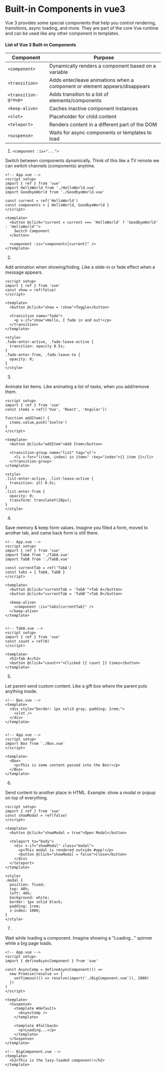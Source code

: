 # Built-in Components in vue3

Vue 3 provides some special components that help you control rendering, transitions, async loading, and more. They are part of the core Vue runtime and can be used like any other component in templates.

#### **List of Vue 3 Built-in Components**

| Component         | Purpose                                                                 |
|-------------------|-------------------------------------------------------------------------|
| `<component>`     | Dynamically renders a component based on a variable                     |
| `<transition>`    | Adds enter/leave animations when a component or element appears/disappears |
| `<transition-group>` | Adds transition to a list of elements/components                   |
| `<keep-alive>`    | Caches inactive component instances                                     |
| `<slot>`          | Placeholder for child content                                           |
| `<teleport>`      | Renders content in a different part of the DOM                         |
| `<suspense>`      | Waits for async components or templates to load                         |


1. `<component :is="...">`

Switch between components dynamically. Think of this like a TV remote we can switch channels (components) anytime.
```
<!-- App.vue -->
<script setup>
import { ref } from 'vue'
import HelloWorld from './HelloWorld.vue'
import GoodbyeWorld from './GoodbyeWorld.vue'

const current = ref('HelloWorld')
const components = { HelloWorld, GoodbyeWorld }
</script>

<template>
  <button @click="current = current === 'HelloWorld' ? 'GoodbyeWorld' : 'HelloWorld'">
    Switch Component
  </button>

  <component :is="components[current]" />
</template>
```

2. <transition>

Add animation when showing/hiding. Like a slide-in or fade effect when a message appears.
```
<script setup>
import { ref } from 'vue'
const show = ref(false)
</script>

<template>
  <button @click="show = !show">Toggle</button>
  
  <transition name="fade">
    <p v-if="show">Hello, I fade in and out!</p>
  </transition>
</template>

<style>
.fade-enter-active, .fade-leave-active {
  transition: opacity 0.5s;
}
.fade-enter-from, .fade-leave-to {
  opacity: 0;
}
</style>
```

3. <transition-group>

Animate list items. Like animating a list of tasks, when you add/remove them.
```
<script setup>
import { ref } from 'vue'
const items = ref(['Vue', 'React', 'Angular'])

function addItem() {
  items.value.push('Svelte')
}
</script>

<template>
  <button @click="addItem">Add Item</button>

  <transition-group name="list" tag="ul">
    <li v-for="(item, index) in items" :key="index">{{ item }}</li>
  </transition-group>
</template>

<style>
.list-enter-active, .list-leave-active {
  transition: all 0.5s;
}
.list-enter-from {
  opacity: 0;
  transform: translateY(20px);
}
</style>
```

4. <keep-alive>

Save memory & keep form values. Imagine you filled a form, moved to another tab, and came back form is still there.
```
<!-- App.vue -->
<script setup>
import { ref } from 'vue'
import TabA from './TabA.vue'
import TabB from './TabB.vue'

const currentTab = ref('TabA')
const tabs = { TabA, TabB }
</script>

<template>
  <button @click="currentTab = 'TabA'">Tab A</button>
  <button @click="currentTab = 'TabB'">Tab B</button>

  <keep-alive>
    <component :is="tabs[currentTab]" />
  </keep-alive>
</template>


<!-- TabA.vue -->
<script setup>
import { ref } from 'vue'
const count = ref(0)
</script>

<template>
  <h2>Tab A</h2>
  <button @click="count++">Clicked {{ count }} times</button>
</template>
```

5. <slot>

Let parent send custom content. Like a gift box where the parent puts anything inside.
```
<!-- Box.vue -->
<template>
  <div style="border: 1px solid gray; padding: 1rem;">
    <slot />
  </div>
</template>


<!-- App.vue -->
<script setup>
import Box from './Box.vue'
</script>

<template>
  <Box>
    <p>This is some content passed into the Box!</p>
  </Box>
</template>
```

6. <teleport>

Send content to another place in HTML.
Example: show a modal or popup on top of everything.
```
<script setup>
import { ref } from 'vue'
const showModal = ref(false)
</script>

<template>
  <button @click="showModal = true">Open Modal</button>

  <teleport to="body">
    <div v-if="showModal" class="modal">
      <p>This modal is rendered outside #app!</p>
      <button @click="showModal = false">Close</button>
    </div>
  </teleport>
</template>

<style>
.modal {
  position: fixed;
  top: 40%;
  left: 40%;
  background: white;
  border: 1px solid black;
  padding: 1rem;
  z-index: 1000;
}
</style>
```

7. <suspense>

Wait while loading a component. Imagine showing a "Loading..." spinner while a big page loads.
```
<!-- App.vue -->
<script setup>
import { defineAsyncComponent } from 'vue'

const AsyncComp = defineAsyncComponent(() => 
  new Promise(resolve => {
    setTimeout(() => resolve(import('./BigComponent.vue')), 2000)
  })
)
</script>

<template>
  <Suspense>
    <template #default>
      <AsyncComp />
    </template>

    <template #fallback>
      <p>Loading...</p>
    </template>
  </Suspense>
</template>

<!-- BigComponent.vue -->
<template>
  <h2>This is the lazy-loaded component!</h2>
</template>
```

